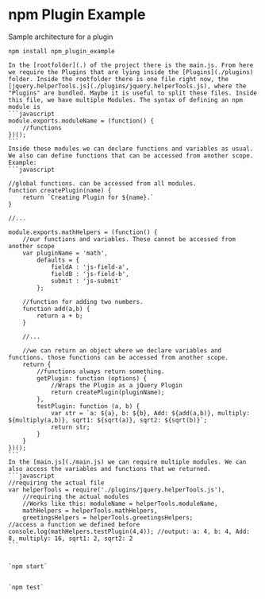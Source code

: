 npm Plugin Example
==================

Sample architecture for a plugin

`npm install npm_plugin_example`


	In the [rootfolder](.) of the project there is the main.js. From here we require the Plugins that are lying inside the [Plugins](./plugins) folder. Inside the rootfolder there is one file right now, the [jquery.helperTools.js](./plugins/jquery.helperTools.js), where the "Plugins" are bundled. Maybe it is useful to split these files. Inside this file, we have multiple Modules. The syntax of defining an npm module is
	```javascript
	module.exports.moduleName = (function() {
		//functions
	})();
	```
	Inside these modules we can declare functions and variables as usual. We also can define functions that can be accessed from another scope. Example:
	```javascript

	//global functions. can be accessed from all modules.
	function createPlugin(name) {
		return `Creating Plugin for ${name}.`
	}

	//...

	module.exports.mathHelpers = (function() {
		//our functions and variables. These cannot be accessed from another scope
		var pluginName = 'math',
			defaults = {
				fieldA : 'js-field-a',
				fieldB : 'js-field-b',
				submit : 'js-submit'
			};

		//function for adding two numbers.
		function add(a,b) {
			return a + b;
		}

		//...

		//we can return an object where we declare variables and functions. those functions can be accessed from another scope.
		return {
			//functions always return something.
			getPlugin: function (options) {
				//Wraps the Plugin as a jQuery Plugin
				return createPlugin(pluginName);
			},
			testPlugin: function (a, b) {
				var str = `a: ${a}, b: ${b}, Add: ${add(a,b)}, multiply: ${multiply(a,b)}, sqrt1: ${sqrt(a)}, sqrt2: ${sqrt(b)}`;
				return str;
			}
		}
	})();
	```
	In the [main.js](./main.js) we can require multiple modules. We can also access the variables and functions that we returned.
	```javascript
	//requiring the actual file
	var helperTools = require('./plugins/jquery.helperTools.js'),
		//requiring the actual modules
		//Works like this: moduleName = helperTools.moduleName,
		mathHelpers = helperTools.mathHelpers,
		greetingsHelpers = helperTools.greetingsHelpers;
	//access a function we defined before
	console.log(mathHelpers.testPlugin(4,4)); //output: a: 4, b: 4, Add: 8, multiply: 16, sqrt1: 2, sqrt2: 2
	```


	`npm start`


	`npm test`
